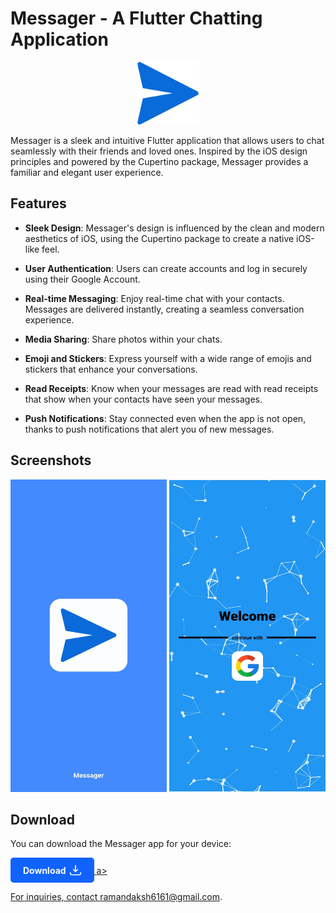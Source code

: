 # Messager - A Flutter Chatting Application

<p align="center">
  <img src="images/icon.png" alt="Messager Logo" width="100" height="100">
</p>

Messager is a sleek and intuitive Flutter application that allows users to chat seamlessly with their friends and loved ones. Inspired by the iOS design principles and powered by the Cupertino package, Messager provides a familiar and elegant user experience.

## Features

- **Sleek Design**: Messager's design is influenced by the clean and modern aesthetics of iOS, using the Cupertino package to create a native iOS-like feel.

- **User Authentication**: Users can create accounts and log in securely using their Google Account.

- **Real-time Messaging**: Enjoy real-time chat with your contacts. Messages are delivered instantly, creating a seamless conversation experience.

- **Media Sharing**: Share photos within your chats.

- **Emoji and Stickers**: Express yourself with a wide range of emojis and stickers that enhance your conversations.

- **Read Receipts**: Know when your messages are read with read receipts that show when your contacts have seen your messages.

- **Push Notifications**: Stay connected even when the app is not open, thanks to push notifications that alert you of new messages.


## Screenshots

<p align="center">
  <img src="images/Screenshot_1.jpg" alt="Screenshot 1" width="250" height="500">
  <img src="images/Screenshot_2.jpg" alt="Screenshot 2" width="250" height="500">
</p>


## Download

You can download the Messager app for your device:

<a href="https://github.com/dakshraman/Messager/releases/download/v1.0.0/Messager.apk" download>
  <div style="display: inline-block; background-color: #1163ff; color: #fff; padding: 10px 20px; border-radius: 5px; font-weight: bold;">
    <div style="display: flex; justify-content: space-between; align-items: center;">
      <div style="display: flex; align-items: center;">
        <div style="margin-right: 5px;">Download</div>
        <svg xmlns="http://www.w3.org/2000/svg" aria-hidden="true" role="img" width="20" height="20" preserveAspectRatio="xMidYMid meet" viewBox="0 0 24 24" style="fill: none; stroke: currentColor; stroke-linecap: round; stroke-linejoin: round; stroke-width: 2;">
          <path d="M12 15V3m0 12l-4-4m4 4l4-4M2 17l.621 2.485A2 2 0 0 0 4.561 21h14.878a2 2 0 0 0 1.94-1.515L22 17"></path>
        </svg>
      </div>
    </div>
  </div>
a>



For inquiries, contact [ramandaksh6161@gmail.com](mailto:ramandaksh6161@gmail.com).
